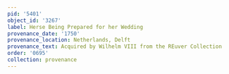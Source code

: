 ```yaml
---
pid: '5401'
object_id: '3267'
label: Herse Being Prepared for her Wedding
provenance_date: '1750'
provenance_location: Netherlands, Delft
provenance_text: Acquired by Wilhelm VIII from the REuver Collection
order: '0695'
collection: provenance
---
```

